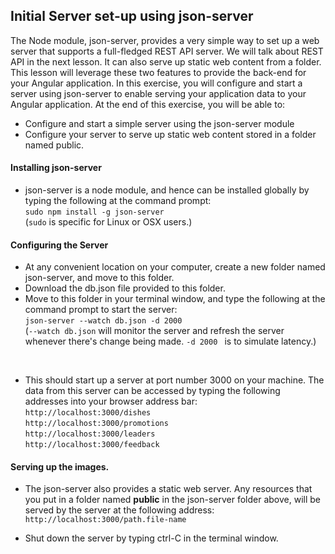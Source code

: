 

## Initial Server set-up using json-server

The Node module, json-server, provides a very simple way to set up a web server that supports a full-fledged REST API server. We will talk about REST API in the next lesson. It can also serve up static web content from a folder. This lesson will leverage these two features to provide the back-end for your Angular application. In this exercise, you will configure and start a server using json-server to enable serving your application data to your Angular application. At the end of this exercise, you will be able to:

  *  Configure and start a simple server using the json-server module
  *  Configure your server to serve up static web content stored in a folder named public.
  
#### Installing json-server
  * json-server is a node module, and hence can be installed globally by typing the following at the command prompt:<br/>
    `sudo npm install -g json-server` <br/>
    (`sudo` is specific for Linux or OSX users.)

#### Configuring the Server
  * At any convenient location on your computer, create a new folder named json-server, and move to this folder.
  * Download the db.json file provided to this folder.
  * Move to this folder in your terminal window, and type the following at the command prompt to start the server:<br/>
  `json-server --watch db.json -d 2000 `<br/>
  (`--watch db.json` will monitor the server and refresh the server whenever there's change being made. `-d 2000 ` is to simulate latency.)
<br/>

  * This should start up a server at port number 3000 on your machine. The data from this server can be accessed by typing the following addresses into your browser address bar:<br/>
  `http://localhost:3000/dishes`<br/>
  `http://localhost:3000/promotions`<br/>
  `http://localhost:3000/leaders`<br/>
  `http://localhost:3000/feedback`<br/>

#### Serving up the images.
  * The json-server also provides a static web server. Any resources that you put in a folder named **public** in the json-server folder above, will be served by the server at the following address:<br/>
  `http://localhost:3000/path.file-name`<br/>
  
  * Shut down the server by typing ctrl-C in the terminal window.


